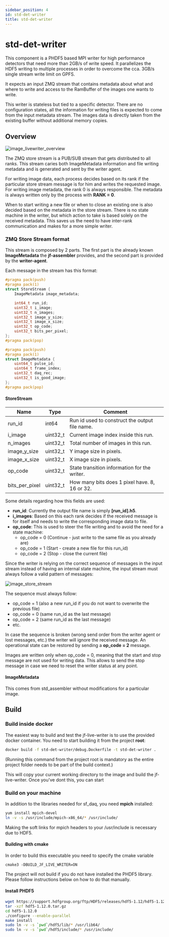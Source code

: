 ```yaml
---
sidebar_position: 4
id: std-det-writer
title: std-det-writer
---
```


# std-det-writer

This component is a PHDF5 based MPI writer for high performance detectors that need more than 2GB/s of write speed. It parallelizes the HDF5 writing to multiple processes in order to overcome the cca. 3GB/s single stream write limit on GPFS.

It expects an input ZMQ stream that contains metadata about what and where to write and access to the RamBuffer of the images one wants to write.

This writer is stateless but tied to a specific detector. There are no configuration states, all the information for writing files is expected to come from the input metadata stream. The images data is directly taken from the existing buffer without additional memory copies.

## Overview

![image_livewriter_overview](https://github.com/paulscherrerinstitute/sf_daq_buffer/raw/eiger/docs/sf_daq_buffer-overview-LiveWriter.jpg)

The ZMQ store stream is a PUB/SUB stream that gets distributed to all ranks. This stream caries both ImageMetadata information and file writing metadata and is generated and sent by the writer agent.

For writing image data, each process decides based on its rank if the  particular store stream message is for him and writes the requested image. For writing image metadata, the rank 0 is always responsible. The metadata is always written only by the process with **RANK = 0**.

When to start writing a new file or when to close an existing one is also decided based on the metadata in the store stream. There is no state machine in the writer, but which action to take is based solely on the received metadata. This saves us the need to have inter-rank communication and makes for a more simple writer.

### ZMQ Store Stream format
This stream is composed by 2 parts. The first part is the already known **ImageMetadata** the **jf-assembler** provides, and the second part is provided by the **writer-agent**.

Each message in the stream has this format:

```c++
#pragma pack(push)
#pragma pack(1)
struct StoreStream {
    ImageMetadata image_metadata;

    int64_t run_id;
    uint32_t i_image;
    uint32_t n_images;
    uint32_t image_y_size;
    uint32_t image_x_size;
    uint32_t op_code;
    uint32_t bits_per_pixel;
};
#pragma pack(pop)

#pragma pack(push)
#pragma pack(1)
struct ImageMetadata {
    uint64_t pulse_id;
    uint64_t frame_index;
    uint32_t daq_rec;
    uint32_t is_good_image;
};
#pragma pack(pop)
```

#### StoreStream

| Name | Type | Comment |
| --- | --- | --- |
| run_id | int64 | Run id used to construct the output file name. |
| i_image | uint32_t | Current image index inside this run. |
| n_images | uint32_t | Total number of images in this run. |
| image_y_size | uint32_t | Y image size in pixels. |
| image_x_size | uint32_t | X image size in pixels. |
| op_code | uint32_t | State transition information for the writer. |
| bits_per_pixel | uint32_t | How many bits does 1 pixel have. 8, 16 or 32. |

Some details regarding how this fields are used:

- **run\_id**: Currently the output file name is simply **[run\_id].h5**.
- **i\_images**: Based on this each rank decides if the received message is for
itself and needs to write the corresponding image data to file.
- **op_code**: This is used to steer the file writing and to avoid the need 
for a state machine:
    - op_code = 0 (Continue - just write to the same file as you already are)
    - op_code = 1 (Start - create a new file for this run_id)
    - op_code = 2 (Stop - close the current file)
    
Since the writer is relying on the correct sequence of messages in the input stream instead of having an internal state machine, the input stream must always follow a valid pattern of messages:

![image_store_stream](https://github.com/paulscherrerinstitute/sf_daq_buffer/raw/eiger/docs/sf_daq_buffer-StoreStream.jpg)

The sequence must always follow:

- op_code = 1 (also a new run_id if you do not want to overwrite the previous file)
- op_code = 0 (same run_id as the last message)
- op_code = 2 (same run_id as the last message)
- etc.

In case the sequence is broken (wrong send order from the writer agent or lost messages, etc.) the writer will ignore the received message. An operational state can be restored by sending a **op\_code = 2** message.

Images are written only when op_code = 0, meaning that the start and stop message are not used for writing data. This allows to send the stop message in case we need to reset the writer status at any point.

#### ImageMetadata

This comes from std_assembler without modifications for a particular image. 

## Build

### Build inside docker

The easiest way to build and test the jf-live-writer is to use the provided docker container. You need to start building it from the project **root**:

```bash
docker build -f std-det-writer/debug.Dockerfile -t std-det-writer .
```
(Running this command from the project root is mandatory as the entire project folder needs to be part of the build context.)

This will copy your current working directory to the image and build the jf-live-writer. Once you've dont this, you can start 

### Build on your machine

In addition to the libraries needed for sf_daq, you need **mpich** installed:

```bash
yum install mpich-devel
ln -v -s /usr/include/mpich-x86_64/* /usr/include/
```

Making the soft links for mpich headers to your /usr/include is necessary due to HDF5.

#### Building with cmake

In order to build this executable you need to specify the cmake variable
```
cmake3 -DBUILD_JF_LIVE_WRITER=ON 
```
The project will not build if you do not have installed the PHDF5 library.
Please follow instructions below on how to do that manually.

#### Install PHDF5

```bash
wget https://support.hdfgroup.org/ftp/HDF5/releases/hdf5-1.12/hdf5-1.12.0/src/hdf5-1.12.0.tar.gz
tar -xzf hdf5-1.12.0.tar.gz
cd hdf5-1.12.0
./configure --enable-parallel 
make install
sudo ln -v -s `pwd`/hdf5/lib/* /usr/lib64/
sudo ln -v -s `pwd`/hdf5/include/* /usr/include/
```



